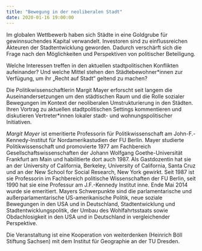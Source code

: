 ```yaml
---
title: "Bewegung in der neoliberalen Stadt"
date: 2020-01-16 19:00:00
---
```


Im globalen Wettbewerb haben sich Städte in eine Goldgrube für gewinnsuchendes Kapital verwandelt.
Investoren sind zu einflussreichen Akteuren der Stadtentwicklung geworden. Dadurch verschärft sich
die Frage nach den Möglichkeiten und Perspektiven von politischer Beteiligung.

Welche Interessen treffen in den aktuellen stadtpolitischen Konflikten aufeinander? Und welche Mittel
stehen den Städtebewohner\*innen zur Verfügung, um ihr „Recht auf Stadt“ geltend zu machen?

Die Politikwissenschaftlerin Margit Mayer erforscht seit langem die Auseinandersetzungen um den
städtischen Raum und die Rolle sozialer Bewegungen im Kontext der neoliberalen Umstrukturierung
in den Städten. Ihren Vortrag zu aktuellen stadtpolitischen Settings kommentieren und diskutieren
Vertreter\*innen lokaler stadt- und wohnungspolitischer Initiativen.

*Margit Mayer* ist emeritierte Professorin für Politikwissenschaft am John-F.-Kennedy-Institut
für Nordamerikastudien der FU Berlin. Mayer studierte Politikwissenschaft und promovierte 1977
am Fachbereich Gesellschaftswissenschaften der Johann Wolfgang Goethe-Universität Frankfurt am
Main und habilitierte dort auch 1987. Als Gastdozentin hat sie an der University of California,
Berkeley, University of California, Santa Cruz und an der New School for Social Research,
New York gewirkt. Seit 1987 ist sie Professorin im Fachbereich politische Wissenschaften der
FU Berlin, seit 1990 hat sie eine Professur am J.F.-Kennedy Institut inne. Ende Mai 2014 wurde
sie emeritiert.
Mayers Schwerpunkte sind die parlamentarische und außerparlamentarische US-amerikanische Politik,
neue soziale Bewegungen in den USA und in Deutschland, Stadtentwicklung und Stadtentwicklungspolitik,
der Umbau des Wohlfahrtsstaats sowie Obdachlosigkeit in den USA und in Deutschland in vergleichender
Perspektive.

Die Veranstaltung ist eine Kooperation von weiterdenken (Heinrich Böll Stiftung Sachsen) mit dem
Institut für Geographie an der TU Dresden.
